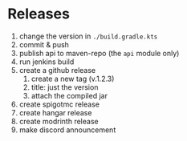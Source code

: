 # Releases

1. change the version in ``./build.gradle.kts``
2. commit & push
3. publish api to maven-repo (the ``api`` module only)
4. run jenkins build
5. create a github release
    1. create a new tag (v.1.2.3)
    2. title: just the version
    3. attach the compiled jar
6. create spigotmc release
7. create hangar release
8. create modrinth release
9. make discord announcement